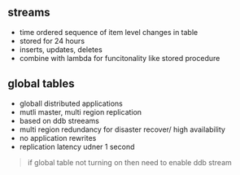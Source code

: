 ## streams

* time ordered sequence of item level changes in table
* stored  for 24 hours
* inserts, updates, deletes
* combine with lambda for funcitonality like stored procedure

## global tables

* globall distributed applications
* mutli master, multi region replication
* based on ddb streeams
* multi region redundancy for disaster recover/ high availability
* no application rewrites
* replication latency udner 1 second

> if global table not turning on then need to enable ddb stream